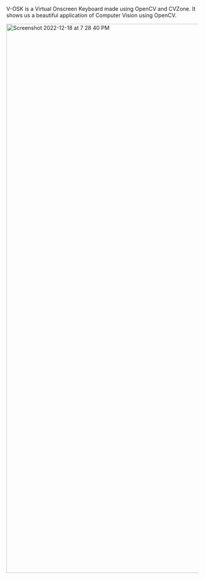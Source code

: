 V-OSK is a Virtual Onscreen Keyboard made using OpenCV and CVZone.
It shows us a beautiful application of Computer Vision using OpenCV.

<img width="1440" alt="Screenshot 2022-12-18 at 7 28 40 PM" src="https://user-images.githubusercontent.com/96656912/208302935-711bd078-a541-4a53-bcee-0888c7271197.png">
